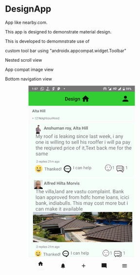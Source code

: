 # DesignApp
App like nearby.com.
<p>
This app is designed to demonstrate material design.</p>
<p>
This is developed to demomnstrate use of</p><p> custom tool bar using "androidx.appcompat.widget.Toolbar"</p>
<p>Nested scroll view </p>
<p>App compat image view</p>
<p>Bottom navigation view</p>
<p align="center">
  <img src="device-2020-08-13-135715.png" width="350" title="hover text">
  
</p>
